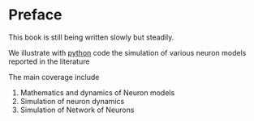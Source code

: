 #  Preface

This book is still being written slowly but steadily.

We illustrate with [python](https://www.python.org) code the simulation of various neuron models reported in the literature


The main coverage include

1. Mathematics and dynamics of Neuron models
2. Simulation of neuron dynamics
3. Simulation of Network of Neurons 

```{tableofcontents}
```
